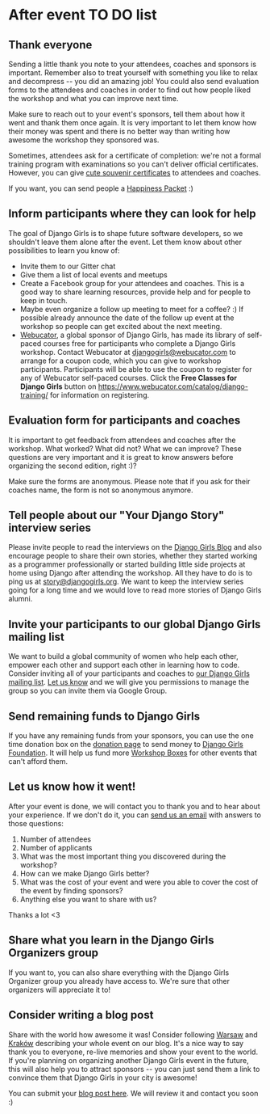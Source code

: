 # After event TO DO list

## Thank everyone

Sending a little thank you note to your attendees, coaches and sponsors is important. Remember also to treat yourself with something you like to relax and decompress -- you did an amazing job! You could also send evaluation forms to the attendees and coaches in order to find out how people liked the workshop and what you can improve next time.

Make sure to reach out to your event's sponsors, tell them about how it went and thank them once again. It is very important to let them know how their money was spent and there is no better way than writing how awesome the workshop they sponsored was.

Sometimes, attendees ask for a certificate of completion: we're not a formal training program with examinations so you can't deliver official certificates. However, you can give [cute souvenir certificates](https://github.com/DjangoGirls/resources/tree/ae9756e9e82f30a333d5cfad6176d39e0cdbf594/Design/Certificates) to attendees and coaches.

If you want, you can send people a [Happiness Packet](https://www.happinesspackets.io/) :\)

## Inform participants where they can look for help

The goal of Django Girls is to shape future software developers, so we shouldn't leave them alone after the event. Let them know about other possibilities to learn you know of:

* Invite them to our Gitter chat
* Give them a list of local events and meetups
* Create a Facebook group for your attendees and coaches. This is a good way to share learning resources, provide help and for people to keep in touch.
* Maybe even organize a follow up meeting to meet for a coffee? :\) If possible already announce the date of the follow up event at the workshop so people can get excited about the next meeting.
* [Webucator](https://www.webucator.com/), a global sponsor of Django Girls, has made its library of self-paced courses free for participants who complete a Django Girls workshop. Contact Webucator at djangogirls@webucator.com to arrange for a coupon code, which you can give to workshop participants. Participants will be able to use the coupon to register for any of Webucator self-paced courses. 
Click the **Free Classes for Django Girls** button on <https://www.webucator.com/catalog/django-training/> for information on registering.

## Evaluation form for participants and coaches

It is important to get feedback from attendees and coaches after the workshop. What worked? What did not? What we can improve? These questions are very important and it is great to know answers before organizing the second edition, right :\)?

Make sure the forms are anonymous. Please note that if you ask for their coaches name, the form is not so anonymous anymore.

## Tell people about our "Your Django Story" interview series

Please invite people to read the interviews on the [Django Girls Blog](http://blog.djangogirls.org) and also encourage people to share their own stories, whether they started working as a programmer professionally or started building little side projects at home using Django after attending the workshop. All they have to do is to ping us at story@djangogirls.org. We want to keep the interview series going for a long time and we would love to read more stories of Django Girls alumni.

## Invite your participants to our global Django Girls mailing list

We want to build a global community of women who help each other, empower each other and support each other in learning how to code. Consider inviting all of your participants and coaches to [our Django Girls mailing list](https://groups.google.com/forum/#!forum/django-girls). [Let us know](mailto:hello@djangogirls.org) and we will give you permissions to manage the group so you can invite them via Google Group.

## Send remaining funds to Django Girls

If you have any remaining funds from your sponsors, you can use the one time donation box on the [donation page](https://djangogirls.org/donate) to send money to [Django Girls Foundation](https://djangogirls.org/foundation/). It will help us fund more [Workshop Boxes](https://djangogirls.org/workshop-box) for other events that can't afford them.

## Let us know how it went!

After your event is done, we will contact you to thank you and to hear about your experience. If we don't do it, you can [send us an email](mailto:hello@djangogirls.org) with answers to those questions:

1. Number of attendees
2. Number of applicants
3. What was the most important thing you discovered during the workshop?
4. How can we make Django Girls better?
5. What was the cost of your event and were you able to cover the cost of the event by finding sponsors?
6. Anything else you want to share with us?

Thanks a lot &lt;3

## Share what you learn in the Django Girls Organizers group

If you want to, you can also share everything with the Django Girls Organizer group you already have access to. We're sure that other organizers will appreciate it to!

## Consider writing a blog post

Share with the world how awesome it was! Consider following [Warsaw](http://blog.djangogirls.org/post/103157984293/django-girls-warsaw-8th-november-2014) and [Kraków](http://blog.djangogirls.org/post/103486728303/django-girls-krakow-11th-november-2014) describing your whole event on our blog. It's a nice way to say thank you to everyone, re-live memories and show your event to the world. If you're planning on organizing another Django Girls event in the future, this will also help you to attract sponsors -- you can just send them a link to convince them that Django Girls in your city is awesome!

You can submit your [blog post here](http://blog.djangogirls.org/submit). We will review it and contact you soon :\)

